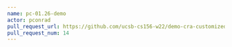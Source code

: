 ```yaml
---
name: pc-01.26-demo
actor: pconrad
pull_request_url: https://github.com/ucsb-cs156-w22/demo-cra-customized/pull/14
pull_request_num: 14
---
```

